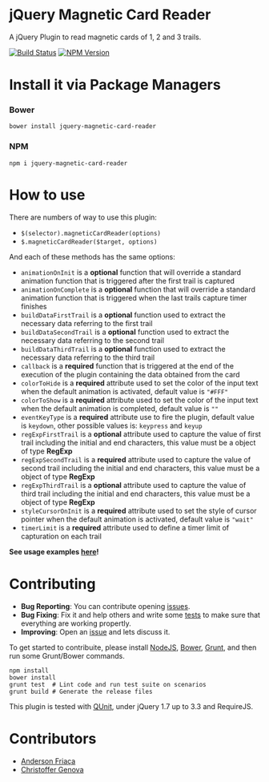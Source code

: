 # jQuery Magnetic Card Reader

A jQuery Plugin to read magnetic cards of 1, 2 and 3 trails.

[![Build Status](https://travis-ci.org/AndersonFriaca/jQuery-Magnetic-Card-Reader.svg?branch=master)](https://travis-ci.org/AndersonFriaca/jQuery-Magnetic-Card-Reader)
[![NPM Version](https://img.shields.io/npm/v/jquery-magnetic-card-reader.svg)](https://www.npmjs.com/package/jquery-magnetic-card-reader)

# Install it via Package Managers

### Bower

`bower install jquery-magnetic-card-reader`

### NPM

`npm i jquery-magnetic-card-reader`

# How to use

There are numbers of way to use this plugin:

- `$(selector).magneticCardReader(options)`
- `$.magneticCardReader($target, options)`

And each of these methods has the same options:

- `animationOnInit` is a **optional** function that will override a standard animation function that is triggered after the first trail is captured
- `animationOnComplete` is a **optional** function that will override a standard animation function that is triggered when the last trails capture timer finishes
- `buildDataFirstTrail` is a **optional** function used to extract the necessary data referring to the first trail
- `buildDataSecondTrail` is a **optional** function used to extract the necessary data referring to the second trail
- `buildDataThirdTrail` is a **optional** function used to extract the necessary data referring to the third trail
- `callback` is a **required** function that is triggered at the end of the execution of the plugin containing the data obtained from the card
- `colorToHide` is a **required** attribute used to set the color of the input text when the default animation is activated, default value is `"#FFF"`
- `colorToShow` is a **required** attribute used to set the color of the input text when the default animation is completed, default value is `""`
- `eventKeyType` is a **required** attribute use to fire the plugin, default value is `keydown`, other possible values is: `keypress` and `keyup`
- `regExpFirstTrail` is a **optional** attribute used to capture the value of first trail including the initial and end characters, this value must be a object of type **RegExp**
- `regExpSecondTrail` is a **required** attribute used to capture the value of second trail including the initial and end characters, this value must be a object of type **RegExp**
- `regExpThirdTrail` is a **optional** attribute used to capture the value of third trail including the initial and end characters, this value must be a object of type **RegExp**
- `styleCursorOnInit` is a **required** attribute used to set the style of cursor pointer when the default animation is activated, default value is `"wait"`
- `timerLimit` is a **required** attribute used to define a timer limit of capturation on each trail

**See usage examples [here](https://github.com/AndersonFriaca/jQuery-Magnetic-Card-Reader/tree/master/examples)!**

# Contributing

- **Bug Reporting**: You can contribute opening [issues](https://github.com/AndersonFriaca/jQuery-Magnetic-Card-Reader/issues).
- **Bug Fixing**: Fix it and help others and write some [tests](https://github.com/AndersonFriaca/jQuery-Magnetic-Card-Reader/tree/master/test) to make sure that everything are working propertly.
- **Improving**: Open an [issue](https://github.com/AndersonFriaca/jQuery-Magnetic-Card-Reader/issues) and lets discuss it.

To get started to contribuite, please install [NodeJS](http://nodejs.org/), [Bower](http://bower.io/), [Grunt](https://gruntjs.com/), and then run some Grunt/Bower commands.

```shell
npm install
bower install
grunt test  # Lint code and run test suite on scenarios
grunt build # Generate the release files
```

This plugin is tested with [QUnit](http://qunitjs.com/), under jQuery 1.7 up to 3.3 and RequireJS.

# Contributors

- [Anderson Friaça](https://github.com/AndersonFriaca)
- [Christoffer Genova](https://github.com/ChristofferGenova)
